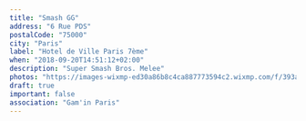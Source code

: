```yaml
---
title: "Smash GG"
address: "6 Rue PDS"
postalCode: "75000"
city: "Paris"
label: "Hotel de Ville Paris 7ème"
when: "2018-09-20T14:51:12+02:00"
description: "Super Smash Bros. Melee"
photos: "https://images-wixmp-ed30a86b8c4ca887773594c2.wixmp.com/f/393a49be-01d7-4053-82aa-f69b17eb8697/da7d007-7b50992a-f613-454d-b09a-97253b624562.jpg?token=eyJ0eXAiOiJKV1QiLCJhbGciOiJIUzI1NiJ9.eyJzdWIiOiJ1cm46YXBwOjdlMGQxODg5ODIyNjQzNzNhNWYwZDQxNWVhMGQyNmUwIiwiaXNzIjoidXJuOmFwcDo3ZTBkMTg4OTgyMjY0MzczYTVmMGQ0MTVlYTBkMjZlMCIsIm9iaiI6W1t7InBhdGgiOiJcL2ZcLzM5M2E0OWJlLTAxZDctNDA1My04MmFhLWY2OWIxN2ViODY5N1wvZGE3ZDAwNy03YjUwOTkyYS1mNjEzLTQ1NGQtYjA5YS05NzI1M2I2MjQ1NjIuanBnIn1dXSwiYXVkIjpbInVybjpzZXJ2aWNlOmZpbGUuZG93bmxvYWQiXX0.0CTMx4WXYsL3Vm3ecuyeK9FrR4sZ0RlC-ty8_AJ4Xzo"
draft: true
important: false
association: "Gam'in Paris"
---
```

